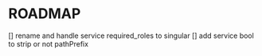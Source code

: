 # ROADMAP

[] rename and handle service required_roles to singular
[] add service bool to strip or not pathPrefix
